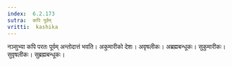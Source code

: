 ```yaml
---
index:  6.2.173
sutra:  कपि पूर्वम्
vritti:  kashika 
---
```


नञ्सुभ्या कपि परतः पूर्वम् अन्तोदात्तं भवति। अकुमारीको देशः। अवृषलीकः। अब्रह्मबन्धूकः। सुकुमारीकः। सुवृषलीकः। सुब्रह्मबन्धूकः।

